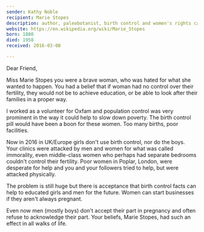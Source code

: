 ```yaml
---
sender: Kathy Noble
recipient: Marie Stopes
description: author, paleobotanist, birth control and women's rights campaigner
website: https://en.wikipedia.org/wiki/Marie_Stopes
born: 1880
died: 1958
received: 2016-03-08

---
```


Dear Friend,

Miss Marie Stopes you were a brave woman, who was hated for what she wanted to happen. You had a belief that if woman had no control over their fertility, they would not be to achieve education, or be able to look after their families in a proper way.

I worked as a volunteer for Oxfam and population control was very prominent in the way it could help to slow down poverty. The birth control pill would have been a boon for these women. Too many births, poor facilities.

Now in 2016 in UK/Europe girls don't use birth control, nor do the boys. Your clinics were attacked by men and women for what was called immorality, even middle-class women who perhaps had separate bedrooms couldn't control their fertility. Poor women in Poplar, London, were desperate for help and you and your followers tried to help, but were attacked physically.

The problem is still huge but there is acceptance that birth control facts can help to educated girls and men for the future. Women can start businesses if they aren't always pregnant.

Even now men (mostly boys) don't accept their part in pregnancy and often refuse to acknowledge their part. Your beliefs, Marie Stopes, had such an effect in all walks of life.
